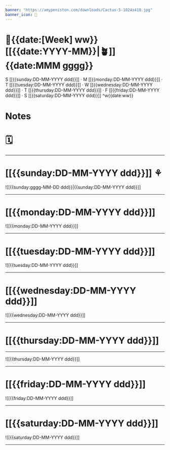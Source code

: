 ```yaml
---
banner: "https://amypeniston.com/downloads/Cactus-5-1024x410.jpg"
banner_icon: 📆
---
```

# 📅{{date:[Week] ww}} [[{{date:YYYY-MM}}|🪴]] {{date:MMM gggg}}



S [[{{sunday:DD-MM-YYYY ddd}}]] · M [[{{monday:DD-MM-YYYY ddd}}]] · T [[{{tuesday:DD-MM-YYYY ddd}}]] · W [[{{wednesday:DD-MM-YYYY ddd}}]] · T [[{{thursday:DD-MM-YYYY ddd}}]] · F [[{{friday:DD-MM-YYYY ddd}}]] · S [[{{saturday:DD-MM-YYYY ddd}}]] ^w{{date:ww}}


# Notes



#  🗓️  
---  
# [[{{sunday:DD-MM-YYYY ddd}}]]  ⚘   

![[{{sunday:gggg-MM-DD ddd}}|{{sunday:DD-MM-YYYY ddd}}]]

---
# [[{{monday:DD-MM-YYYY ddd}}]]   

![[{{monday:DD-MM-YYYY ddd}}]]

---
# [[{{tuesday:DD-MM-YYYY ddd}}]]  

![[{{tuesday:DD-MM-YYYY ddd}}]]

---
# [[{{wednesday:DD-MM-YYYY ddd}}]]   

![[{{wednesday:DD-MM-YYYY ddd}}]]

---
# [[{{thursday:DD-MM-YYYY ddd}}]]   
---
![[{{thursday:DD-MM-YYYY ddd}}]]

---
# [[{{friday:DD-MM-YYYY ddd}}]]  

![[{{friday:DD-MM-YYYY ddd}}]]

---
# [[{{saturday:DD-MM-YYYY ddd}}]]  

![[{{saturday:DD-MM-YYYY ddd}}]]

---